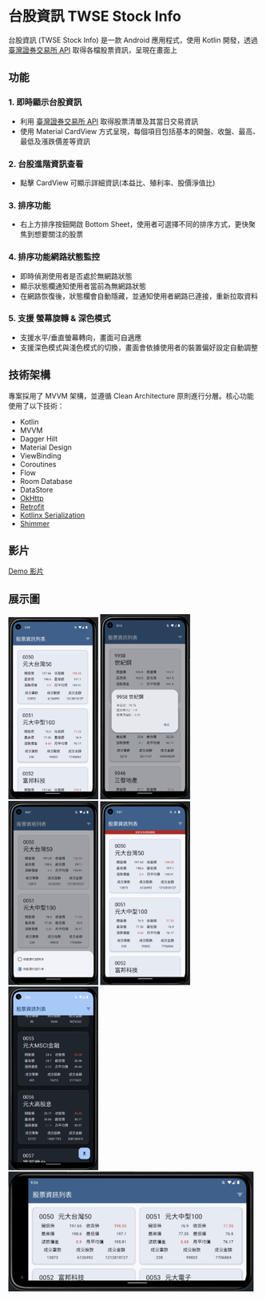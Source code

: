 # 台股資訊 TWSE Stock Info

台股資訊 (TWSE Stock Info) 是一款 Android 應用程式，使用 Kotlin 開發，透過 [臺灣證券交易所 API](https://openapi.twse.com.tw/) 取得各檔股票資訊，呈現在畫面上

## 功能

### 1. 即時顯示台股資訊

- 利用 [臺灣證券交易所 API](https://openapi.twse.com.tw/) 取得股票清單及其當日交易資訊
- 使用 Material CardView 方式呈現，每個項目包括基本的開盤、收盤、最高、最低及漲跌價差等資訊

### 2. 台股進階資訊查看

- 點擊 CardView 可顯示詳細資訊(本益比、殖利率、股價淨值比)

### 3. 排序功能

- 右上方排序按鈕開啟 Bottom Sheet，使用者可選擇不同的排序方式，更快聚焦到想要關注的股票

### 4. 排序功能網路狀態監控

- 即時偵測使用者是否處於無網路狀態
- 顯示狀態欄通知使用者當前為無網路狀態
- 在網路恢復後，狀態欄會自動隱藏，並通知使用者網路已連接，重新拉取資料

### 5. 支援 螢幕旋轉 & 深色模式

- 支援水平/垂直螢幕轉向，畫面可自適應
- 支援深色模式與淺色模式的切換，畫面會依據使用者的裝置偏好設定自動調整

## 技術架構

專案採用了 MVVM 架構，並遵循 Clean Architecture 原則進行分層。核心功能使用了以下技術：

- Kotlin
- MVVM
- Dagger Hilt
- Material Design
- ViewBinding
- Coroutines
- Flow
- Room Database
- DataStore
- [OkHttp](https://github.com/square/okhttp)
- [Retrofit](https://github.com/square/retrofit)
- [Kotlinx Serialization](https://github.com/Kotlin/kotlinx.serialization/)
- [Shimmer](https://github.com/facebookarchive/shimmer-android)

## 影片

[Demo 影片](https://youtu.be/v-tNtL3u5ds?si=WJjikh-yG-2qDol6)

## 展示圖

[<img src="./screenshots/screenshot1.png" alt="縮圖" width="180">](./screenshots/screenshot1.png)
[<img src="./screenshots/screenshot2.png" alt="縮圖" width="180">](./screenshots/screenshot2.png)
[<img src="./screenshots/screenshot3.png" alt="縮圖" width="180">](./screenshots/screenshot3.png)
[<img src="./screenshots/screenshot4.png" alt="縮圖" width="180">](./screenshots/screenshot4.png)
[<img src="./screenshots/screenshot5.png" alt="縮圖" width="180">](./screenshots/screenshot5.png)
[<img src="./screenshots/screenshot6.png" alt="縮圖" height="240">](./screenshots/screenshot6.png)